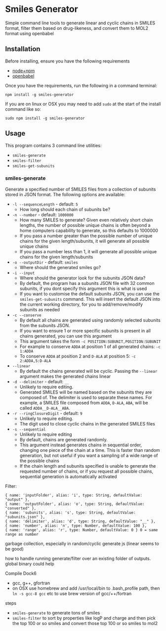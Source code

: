# Smiles Generator

Simple command line tools to generate linear and cyclic chains in SMILES format, filter them based on drug-likeness, and convert them to MOL2 format using openbabel

## Installation

Before installing, ensure you have the following requirements

- [node+npm](https://nodejs.org/en/download/)
- [openbabel](http://openbabel.org/wiki/Category:Installation)

Once you have the requirements, run the following in a command terminal:
```
npm install -g smiles-generator
```

If you are on linux or OSX you may need to add `sudo` at the start of the install command like so:
```
sudo npm install -g smiles-generator
```

## Usage

This program contains 3 command line utilities:

- `smiles-generate`
- `smiles-filter`
- `smiles-get-subunits`

### smiles-generate

Generate a specified number of SMILES files from a collection of subunits stored in JSON format. The following options are available:

- `-l --sequenceLength` - default: `5`
	- How long should each chain of subunits be?
- `-n --number` - default: `1000000`
	- How many SMILES to generate? Given even relatively short chain lengths, the number of possible unique chains is often beyond a home computers capability to generate, so this defaults to 1000000
	- If you pass a number greater than the possible number of unique chains for the given length/subunits, it will generate all possible unique chains
	- If you pass a number less than 1, it will generate all possible unique chains for the given length/subunits
- `-o --outputDir` - default: `smiles`
	- Where should the generated smiles go?
- `-i --input`
	- Where should the generator look for the subunits JSON data?
	- By default, the program has a subunits JSON file with 32 common subunits, if you dont specify this argument this is what is used
	- If you want to customise the default subunits JSON, you can use the `smiles-get-subunits` command. This will insert the default JSON into the current working directory, for you to add/remove/modify subunits as needed
- `-c --conserve`
	- By default all chains are generated using randomly selected subunits from the subunits JSON.
	- If you want to ensure 1 or more specific subunits is present in all chains generated, you can use this argument
	- This argument takes the form `-c POSITION:SUBUNIT,POSITION:SUBUNIT`
	- For example to conserve `ADDA` at position 1 of all generated chains: `-c 1:ADDA`
	- To conserve `ADDA` at position 2 and `D-ALA` at position 5: `-c 2:ADDA,5:D-ALA`
- `--linear`
	- By default the chains generated will be cyclic. Passing the `--linear` argument makes the generated chains linear
- `-d --delimiter` - default: `__`
	- Unlikely to require editing.
	- Generated SMILES will be named based on the subunits they are composed of. The delimiter is used to separate these names. For example, a SMILES file composed from `ADDA`, `D-ALA`, `ABA`, will be called `ADDA__D-ALA__ABA`.
- `-r --ringClosureDigit` - default: `9`
	- Unlikely to require editing.
	- The digit used to close cyclic chains in the generated SMILES files
- `-s --sequential`
	- Unlikely to require editing
	- By default, chains are generated randomly.
	- This argument instead generates chains in sequential order, changing one piece of the chain at a time. This is faster than random generation, but not useful if you want a sampling of a wide range of the possible chains
	- If the chain length and subunits specified is unable to generate the requested number of chains, or if you request all possible chains, sequential generation is automatically activated


Filter:
```
{ name: 'inputFolder', alias: 'i', type: String, defaultValue: "output" },
{ name: 'outputFolder', alias: 'o', type: String, defaultValue: "converted" },
{ name: 'subunits', alias: 's', type: String, defaultValue: "subunits.json" },
{ name: 'delimiter', alias: 'd', type: String, defaultValue: "__" },
{ name: 'number', alias: 'n', type: Number, defaultValue: 100 },
{ name: 'range', alias: 'r', type: Number, defaultValue: 0 } 0 = same range as number
```


garbage collection, especially in random/cyclic generate js (linear seems to be good)

how to handle running generate/filter over an existing folder of outputs. global binary could help


Compile Dock6
- gcc, g++, gfortran
- on OSX use homebrew and add /usr/local/bin to .bash_profile path, then `ln -s gcc-8 gcc` etc to use brew version of gcc/++/fortran

steps

- `smiles-generate` to generate tons of smiles
- `smiles-filter` to sort by properties like logP and charge and then pick the top 100 or so smiles and convert those top 100 or so smiles to mol2
